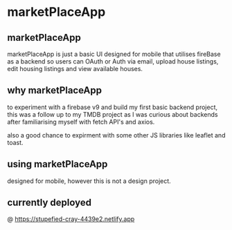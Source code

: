 # marketPlaceApp

## marketPlaceApp
marketPlaceApp is just a basic UI designed for mobile that utilises fireBase as a backend so users can OAuth or Auth via email, upload house listings, edit housing listings and view available houses.

## why marketPlaceApp
to experiment with a firebase v9 and build my first basic backend project, this was a follow up to my TMDB project as I was curious about backends after familiarising myself with fetch API's and axios.

also a good chance to expirment with some other JS libraries like leaflet and toast.

## using marketPlaceApp
designed for mobile, however this is not a design project.

## currently deployed
@ https://stupefied-cray-4439e2.netlify.app


